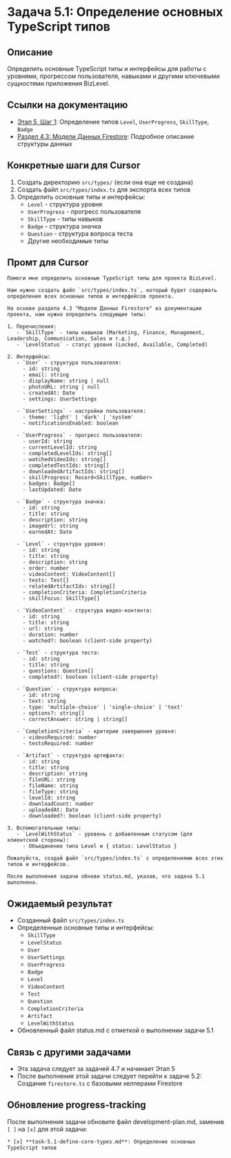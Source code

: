 # Задача 5.1: Определение основных TypeScript типов

## Описание
Определить основные TypeScript типы и интерфейсы для работы с уровнями, прогрессом пользователя, навыками и другими ключевыми сущностями приложения BizLevel.

## Ссылки на документацию
- [Этап 5, Шаг 1](../BizLevel-%20План%20Реализации%20Проекта.%2031.03.rtf): Определение типов `Level`, `UserProgress`, `SkillType`, `Badge`
- [Раздел 4.3: Модели Данных Firestore](../BizLevel-%20План%20Реализации%20Проекта.%2031.03.rtf): Подробное описание структуры данных

## Конкретные шаги для Cursor
1. Создать директорию `src/types/` (если она еще не создана)
2. Создать файл `src/types/index.ts` для экспорта всех типов
3. Определить основные типы и интерфейсы:
   - `Level` - структура уровня
   - `UserProgress` - прогресс пользователя
   - `SkillType` - типы навыков
   - `Badge` - структура значка
   - `Question` - структура вопроса теста
   - Другие необходимые типы

## Промт для Cursor
```
Помоги мне определить основные TypeScript типы для проекта BizLevel.

Нам нужно создать файл `src/types/index.ts`, который будет содержать определения всех основных типов и интерфейсов проекта.

На основе раздела 4.3 "Модели Данных Firestore" из документации проекта, нам нужно определить следующие типы:

1. Перечисления:
   - `SkillType` - типы навыков (Marketing, Finance, Management, Leadership, Communication, Sales и т.д.)
   - `LevelStatus` - статус уровня (Locked, Available, Completed)

2. Интерфейсы:
   - `User` - структура пользователя:
     - id: string
     - email: string
     - displayName: string | null
     - photoURL: string | null
     - createdAt: Date
     - settings: UserSettings

   - `UserSettings` - настройки пользователя:
     - theme: 'light' | 'dark' | 'system'
     - notificationsEnabled: boolean

   - `UserProgress` - прогресс пользователя:
     - userId: string
     - currentLevelId: string
     - completedLevelIds: string[]
     - watchedVideoIds: string[]
     - completedTestIds: string[]
     - downloadedArtifactIds: string[]
     - skillProgress: Record<SkillType, number>
     - badges: Badge[]
     - lastUpdated: Date

   - `Badge` - структура значка:
     - id: string
     - title: string
     - description: string
     - imageUrl: string
     - earnedAt: Date

   - `Level` - структура уровня:
     - id: string
     - title: string
     - description: string
     - order: number
     - videoContent: VideoContent[]
     - tests: Test[]
     - relatedArtifactIds: string[]
     - completionCriteria: CompletionCriteria
     - skillFocus: SkillType[]

   - `VideoContent` - структура видео-контента:
     - id: string
     - title: string
     - url: string
     - duration: number
     - watched?: boolean (client-side property)

   - `Test` - структура теста:
     - id: string
     - title: string
     - questions: Question[]
     - completed?: boolean (client-side property)

   - `Question` - структура вопроса:
     - id: string
     - text: string
     - type: 'multiple-choice' | 'single-choice' | 'text'
     - options?: string[]
     - correctAnswer: string | string[]

   - `CompletionCriteria` - критерии завершения уровня:
     - videosRequired: number
     - testsRequired: number

   - `Artifact` - структура артефакта:
     - id: string
     - title: string
     - description: string
     - fileURL: string
     - fileName: string
     - fileType: string
     - levelId: string
     - downloadCount: number
     - uploadedAt: Date
     - downloaded?: boolean (client-side property)

3. Вспомогательные типы:
   - `LevelWithStatus` - уровень с добавленным статусом (для клиентской стороны):
     - Объединение типа Level и { status: LevelStatus }

Пожалуйста, создай файл `src/types/index.ts` с определениями всех этих типов и интерфейсов.

После выполнения задачи обнови status.md, указав, что задача 5.1 выполнена.
```

## Ожидаемый результат
- Созданный файл `src/types/index.ts`
- Определенные основные типы и интерфейсы:
  - `SkillType`
  - `LevelStatus`
  - `User`
  - `UserSettings`
  - `UserProgress`
  - `Badge`
  - `Level`
  - `VideoContent`
  - `Test`
  - `Question`
  - `CompletionCriteria`
  - `Artifact`
  - `LevelWithStatus`
- Обновленный файл status.md с отметкой о выполнении задачи 5.1

## Связь с другими задачами
- Эта задача следует за задачей 4.7 и начинает Этап 5
- После выполнения этой задачи следует перейти к задаче 5.2: Создание `firestore.ts` с базовыми хелперами Firestore

## Обновление progress-tracking
После выполнения задачи обновите файл development-plan.md, заменив `[ ]` на `[x]` для этой задачи:
```
* [x] **task-5.1-define-core-types.md**: Определение основных TypeScript типов
```
